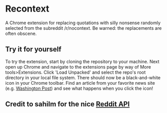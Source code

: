 # Recontext

A Chrome extension for replacing quotations with silly nonsense randomly selected from the subreddit /r/nocontext. Be warned: the replacements are often obscene. 

## Try it for yourself

To try the extension, start by cloning the repository to your machine. Next open up Chrome and navigate to the extensions page by way of More tools>Extensions. 
Click 'Load Unpacked' and select the repo's root directory in your local file system. There should now be a black-and-white icon in your Chrome toolbar. 
Find an article from your favorite news site (e.g. [Washington Post](https://www.washingtonpost.com)) and see what happens when you click the icon!

## Credit to sahilm for the nice [Reddit API](https://github.com/sahilm/reddit.js#readme)
